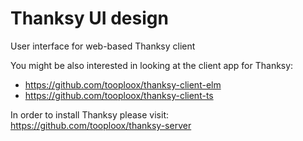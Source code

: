 # Thanksy UI design
User interface for web-based Thanksy client

You might be also interested in looking at the client app for Thanksy:
- https://github.com/tooploox/thanksy-client-elm
- https://github.com/tooploox/thanksy-client-ts

In order to install Thanksy please visit: https://github.com/tooploox/thanksy-server
